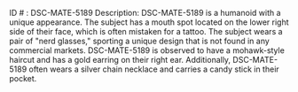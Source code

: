 ID # : DSC-MATE-5189
Description: DSC-MATE-5189 is a humanoid with a unique appearance. The subject has a mouth spot located on the lower right side of their face, which is often mistaken for a tattoo. The subject wears a pair of "nerd glasses," sporting a unique design that is not found in any commercial markets. DSC-MATE-5189 is observed to have a mohawk-style haircut and has a gold earring on their right ear. Additionally, DSC-MATE-5189 often wears a silver chain necklace and carries a candy stick in their pocket.